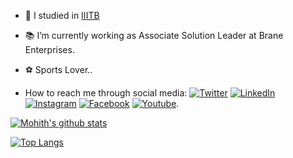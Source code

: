 - 🏬 I studied in [IIITB][2]
- 📚 I’m currently working as Associate Solution Leader at Brane Enterprises.
- ⚽ Sports Lover..

-  How to reach me through social media: [![Twitter][3.2]][4]  [![LinkedIn][1.2]][1]  [![Instagram][2.2]][3]  [![Facebook][5.2]][5]  [![Youtube][4.2]][6].

[1.2]: https://img.shields.io/badge/linkedin-%230077B5.svg?&style=for-the-badge&logo=linkedin&logoColor=white
[2.2]: https://img.shields.io/badge/instagram-%23E4405F.svg?&style=for-the-badge&logo=instagram&logoColor=white
[3.2]: https://img.shields.io/badge/twitter-%231DA1F2.svg?&style=for-the-badge&logo=twitter&logoColor=white
[4.2]: https://img.shields.io/badge/youtube-%23FF0000.svg?&style=for-the-badge&logo=youtube&logoColor=white"
[5.2]: https://img.shields.io/badge/facebook-%231877F2.svg?&style=for-the-badge&logo=facebook&logoColor=white

[1]: https://www.linkedin.com/in/mohith-vegi-37805b112/
[2]: http://iiitb.in/
[3]: https://www.instagram.com/i_am_my.mohith/
[4]: https://twitter.com/MVegi?s=08
[5]: https://www.facebook.com/mohith.vegi.7
[6]: https://www.youtube.com/channel/UCxBVIW5ijdN7sASVxAIvE5w

[![Mohith's github stats](https://github-readme-stats.vercel.app/api?username=mohithvegi&show_icons=true&theme=radical)](https://github.com/mohithvegi/github-readme-stats)

[![Top Langs](https://github-readme-stats.vercel.app/api/top-langs/?username=mohithvegi&layout=compact)](https://github.com/mohithvegi/github-readme-stats)
